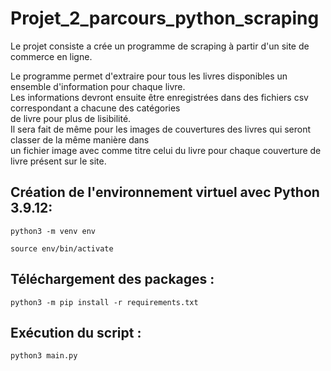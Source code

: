 # Projet_2_parcours_python_scraping

Le projet consiste a crée un programme de scraping à partir d'un site de commerce en ligne.

Le programme permet d'extraire pour tous les livres disponibles un ensemble d'information pour chaque livre.<br>
Les informations devront ensuite être enregistrées dans des fichiers csv correspondant a chacune des catégories<br>de livre pour plus de lisibilité.<br>
Il sera fait de même pour les images de couvertures des livres qui seront classer de la même manière dans<br> un fichier image avec comme titre celui du livre pour chaque couverture de livre présent sur le site.

## Création de l'environnement virtuel avec Python 3.9.12:

    python3 -m venv env

    source env/bin/activate

## Téléchargement des packages :

    python3 -m pip install -r requirements.txt

## Exécution du script :

    python3 main.py



